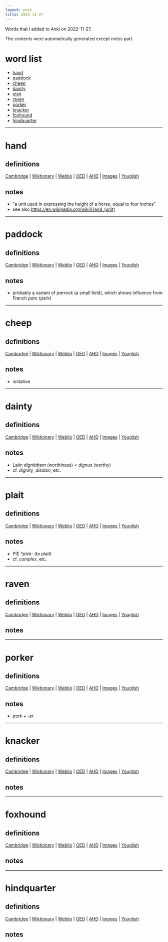 ```yaml
---
layout: post
title: 2022-11-27
---
```


Words that I added to Anki on 2022-11-27.

The contents were automatically generated except notes part.
# word list
- [hand](#hand)
- [paddock](#paddock)
- [cheep](#cheep)
- [dainty](#dainty)
- [plait](#plait)
- [raven](#raven)
- [porker](#porker)
- [knacker](#knacker)
- [foxhound](#foxhound)
- [hindquarter](#hindquarter)

---

# hand
## definitions
[Cambridge](https://dictionary.cambridge.org/us/dictionary/english/hand)
|
[Wiktionary](https://en.wiktionary.org/wiki/hand#English)
|
[Weblio](https://ejje.weblio.jp/content_find?query=hand&searchType=exact)
|
[OED](https://www.oed.com/search?q=hand)
|
[AHD](https://www.ahdictionary.com/word/search.html?q=hand)
|
[Images](https://www.google.com/search?tbm=isch&q=hand)
|
[Youglish](https://youglish.com/pronounce/hand/english/us)

## notes
- "a unit used in expressing the height of a horse, equal to four inches"
- see also <https://en.wikipedia.org/wiki/Hand_(unit)>

---

# paddock
## definitions
[Cambridge](https://dictionary.cambridge.org/us/dictionary/english/paddock)
|
[Wiktionary](https://en.wiktionary.org/wiki/paddock#English)
|
[Weblio](https://ejje.weblio.jp/content_find?query=paddock&searchType=exact)
|
[OED](https://www.oed.com/search?q=paddock)
|
[AHD](https://www.ahdictionary.com/word/search.html?q=paddock)
|
[Images](https://www.google.com/search?tbm=isch&q=paddock)
|
[Youglish](https://youglish.com/pronounce/paddock/english/us)

## notes
- probably a variant of *parrock* (a small field), which shows influence from French *parc* (park)

---

# cheep
## definitions
[Cambridge](https://dictionary.cambridge.org/us/dictionary/english/cheep)
|
[Wiktionary](https://en.wiktionary.org/wiki/cheep#English)
|
[Weblio](https://ejje.weblio.jp/content_find?query=cheep&searchType=exact)
|
[OED](https://www.oed.com/search?q=cheep)
|
[AHD](https://www.ahdictionary.com/word/search.html?q=cheep)
|
[Images](https://www.google.com/search?tbm=isch&q=cheep)
|
[Youglish](https://youglish.com/pronounce/cheep/english/us)

## notes
- imitative

---

# dainty
## definitions
[Cambridge](https://dictionary.cambridge.org/us/dictionary/english/dainty)
|
[Wiktionary](https://en.wiktionary.org/wiki/dainty#English)
|
[Weblio](https://ejje.weblio.jp/content_find?query=dainty&searchType=exact)
|
[OED](https://www.oed.com/search?q=dainty)
|
[AHD](https://www.ahdictionary.com/word/search.html?q=dainty)
|
[Images](https://www.google.com/search?tbm=isch&q=dainty)
|
[Youglish](https://youglish.com/pronounce/dainty/english/us)

## notes
- Latin *dignitātem* (worthiness) &lt; *dignus* (worthy)
- cf. *dignity*, *disdain*, etc.

---

# plait
## definitions
[Cambridge](https://dictionary.cambridge.org/us/dictionary/english/plait)
|
[Wiktionary](https://en.wiktionary.org/wiki/plait#English)
|
[Weblio](https://ejje.weblio.jp/content_find?query=plait&searchType=exact)
|
[OED](https://www.oed.com/search?q=plait)
|
[AHD](https://www.ahdictionary.com/word/search.html?q=plait)
|
[Images](https://www.google.com/search?tbm=isch&q=plait)
|
[Youglish](https://youglish.com/pronounce/plait/english/us)

## notes
- PIE *\*plek-* (to plait)
- cf. *complex*, etc.

---

# raven
## definitions
[Cambridge](https://dictionary.cambridge.org/us/dictionary/english/raven)
|
[Wiktionary](https://en.wiktionary.org/wiki/raven#English)
|
[Weblio](https://ejje.weblio.jp/content_find?query=raven&searchType=exact)
|
[OED](https://www.oed.com/search?q=raven)
|
[AHD](https://www.ahdictionary.com/word/search.html?q=raven)
|
[Images](https://www.google.com/search?tbm=isch&q=raven)
|
[Youglish](https://youglish.com/pronounce/raven/english/us)

## notes

---

# porker
## definitions
[Cambridge](https://dictionary.cambridge.org/us/dictionary/english/porker)
|
[Wiktionary](https://en.wiktionary.org/wiki/porker#English)
|
[Weblio](https://ejje.weblio.jp/content_find?query=porker&searchType=exact)
|
[OED](https://www.oed.com/search?q=porker)
|
[AHD](https://www.ahdictionary.com/word/search.html?q=porker)
|
[Images](https://www.google.com/search?tbm=isch&q=porker)
|
[Youglish](https://youglish.com/pronounce/porker/english/us)

## notes
- *pork* + *-er*

---

# knacker
## definitions
[Cambridge](https://dictionary.cambridge.org/us/dictionary/english/knacker)
|
[Wiktionary](https://en.wiktionary.org/wiki/knacker#English)
|
[Weblio](https://ejje.weblio.jp/content_find?query=knacker&searchType=exact)
|
[OED](https://www.oed.com/search?q=knacker)
|
[AHD](https://www.ahdictionary.com/word/search.html?q=knacker)
|
[Images](https://www.google.com/search?tbm=isch&q=knacker)
|
[Youglish](https://youglish.com/pronounce/knacker/english/us)

## notes

---

# foxhound
## definitions
[Cambridge](https://dictionary.cambridge.org/us/dictionary/english/foxhound)
|
[Wiktionary](https://en.wiktionary.org/wiki/foxhound#English)
|
[Weblio](https://ejje.weblio.jp/content_find?query=foxhound&searchType=exact)
|
[OED](https://www.oed.com/search?q=foxhound)
|
[AHD](https://www.ahdictionary.com/word/search.html?q=foxhound)
|
[Images](https://www.google.com/search?tbm=isch&q=foxhound)
|
[Youglish](https://youglish.com/pronounce/foxhound/english/us)

## notes

---

# hindquarter
## definitions
[Cambridge](https://dictionary.cambridge.org/us/dictionary/english/hindquarter)
|
[Wiktionary](https://en.wiktionary.org/wiki/hindquarter#English)
|
[Weblio](https://ejje.weblio.jp/content_find?query=hindquarter&searchType=exact)
|
[OED](https://www.oed.com/search?q=hindquarter)
|
[AHD](https://www.ahdictionary.com/word/search.html?q=hindquarter)
|
[Images](https://www.google.com/search?tbm=isch&q=hindquarter)
|
[Youglish](https://youglish.com/pronounce/hindquarter/english/us)

## notes

